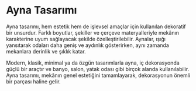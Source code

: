 # Ayna Tasarımı

Ayna tasarımı, hem estetik hem de işlevsel amaçlar için kullanılan dekoratif bir unsurdur. Farklı boyutlar, şekiller ve çerçeve materyalleriyle mekânın karakterine uyum sağlayacak şekilde özelleştirilebilir. Aynalar, ışığı yansıtarak odaları daha geniş ve aydınlık gösterirken, aynı zamanda mekanlara derinlik ve şıklık katar.

Modern, klasik, minimal ya da özgün tasarımlarla ayna, iç dekorasyonda güçlü bir araçtır ve banyo, salon, yatak odası gibi birçok alanda kullanılabilir. Ayna tasarımı, mekânın genel estetiğini tamamlayarak, dekorasyonun önemli bir parçası haline gelir.
